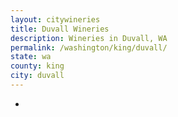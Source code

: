 ```yaml
---
layout: citywineries
title: Duvall Wineries
description: Wineries in Duvall, WA
permalink: /washington/king/duvall/
state: wa
county: king
city: duvall
---
```

-
